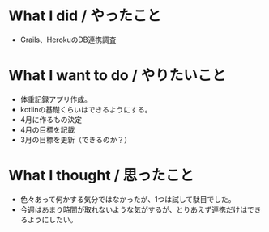 # What I did / やったこと
- Grails、HerokuのDB連携調査

# What I want to do / やりたいこと
- 体重記録アプリ作成。
- kotlinの基礎くらいはできるようにする。
- 4月に作るもの決定
- 4月の目標を記載
- 3月の目標を更新（できるのか？）

# What I thought / 思ったこと
- 色々あって何かする気分ではなかったが、1つは試して駄目でした。
- 今週はあまり時間が取れないような気がするが、とりあえず連携だけはできるようにしたい。
